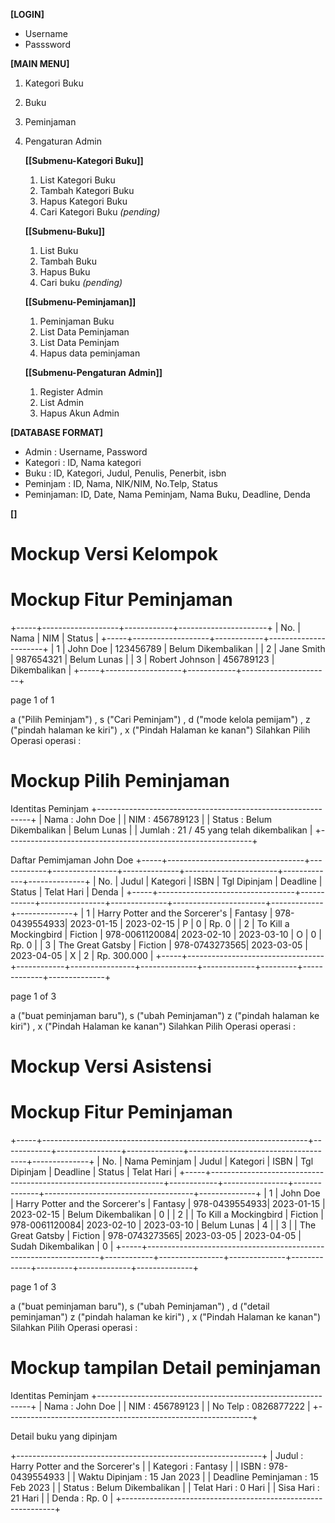 **[LOGIN]**
- Username
- Passsword

**[MAIN MENU]**
1. Kategori Buku
2. Buku
3. Peminjaman
4. Pengaturan Admin

	**[[Submenu-Kategori Buku]]**
   	1. List Kategori Buku
   	2. Tambah Kategori Buku
   	4. Hapus Kategori Buku
   	5. Cari Kategori Buku _(pending)_

   	**[[Submenu-Buku]]**
   	1. List Buku
   	2. Tambah Buku
   	3. Hapus Buku
   	4. Cari buku _(pending)_

   	**[[Submenu-Peminjaman]]**
   	1. Peminjaman Buku
   	2. List Data Peminjaman
   	3. List Data Peminjam
   	4. Hapus data peminjaman

   	**[[Submenu-Pengaturan Admin]]**
   	1. Register Admin
   	2. List Admin
   	3. Hapus Akun Admin


**[DATABASE FORMAT]**
- Admin		: Username, Password
- Kategori	: ID, Nama kategori
- Buku		: ID, Kategori, Judul, Penulis, Penerbit, isbn
- Peminjam	: ID, Nama, NIK/NIM, No.Telp, Status
- Peminjaman: ID, Date, Nama Peminjam, Nama Buku, Deadline, Denda

**[]**




# Mockup Versi Kelompok


# Mockup Fitur Peminjaman

+-----+-------------------+------------+----------------------+
| No. |       Nama        |    NIM     |       Status         |
+-----+-------------------+------------+----------------------+
|  1  |  John Doe         | 123456789  | Belum Dikembalikan   |
|  2  |  Jane Smith       | 987654321  | Belum Lunas          |
|  3  |  Robert Johnson   | 456789123  | Dikembalikan         |
+-----+-------------------+------------+----------------------+

page 1 of 1

a ("Pilih Peminjam") , s ("Cari Peminjam") ,  d ("mode kelola pemijam") , z ("pindah halaman ke kiri") , x ("Pindah Halaman ke kanan")
Silahkan Pilih Operasi
operasi : 



# Mockup Pilih Peminjaman 

Identitas Peminjam 
+-------------------------------------------------------------+
| Nama 		: John Doe										  |
| NIM  		: 456789123										  |
| Status	: Belum Dikembalikan | Belum Lunas 				  |
| Jumlah    : 21 / 45 yang telah dikembalikan				  |
+-------------------------------------------------------------+

Daftar Pemimjaman John Doe
+-----+----------------------------------+------------+----------------+--------------+-----------------------+-------------+--------------+
| No. |             Judul                |  Kategori  |     ISBN       | Tgl Dipinjam | Deadline    | Status  | Telat Hari  | Denda        |
+-----+----------------------------------+------------+----------------+--------------+-----------------------+-------------+--------------+
|  1  |  Harry Potter and the Sorcerer's |  Fantasy   |  978-0439554933|  2023-01-15  |  2023-02-15 |   P     |   0         | Rp. 0        |
|  2  |  To Kill a Mockingbird           |  Fiction   |  978-0061120084|  2023-02-10  |  2023-03-10 |   O     |   0         | Rp. 0        |
|  3  |  The Great Gatsby                |  Fiction   |  978-0743273565|  2023-03-05  |  2023-04-05 |   X     |   2         | Rp. 300.000  |
+-----+----------------------------------+------------+----------------+--------------+-------------+---------+-------------+--------------+

page 1 of 3

a ("buat peminjaman baru"), s ("ubah Peminjaman") z ("pindah halaman ke kiri") , x ("Pindah Halaman ke kanan")
Silahkan Pilih Operasi
operasi :

# Mockup Versi Asistensi

# Mockup Fitur Peminjaman


+-----+------------------------------------------------------------------+------------+----------------+--------------+-------------------------------------+--------------+
| No. |      Nama Peminjam            |                Judul             |  Kategori  |     ISBN       | Tgl Dipinjam | Deadline    | Status                | Telat Hari   |
+-----+------------------------------------------------------------------+------------+----------------+--------------+-------------------------------------+--------------+
|  1  |     John Doe                  |  Harry Potter and the Sorcerer's |  Fantasy   |  978-0439554933|  2023-01-15  |  2023-02-15 |   Belum Dikembalikan  |     0        |
|  2  |                               |  To Kill a Mockingbird           |  Fiction   |  978-0061120084|  2023-02-10  |  2023-03-10 |   Belum Lunas         |     4        |
|  3  |                               |  The Great Gatsby                |  Fiction   |  978-0743273565|  2023-03-05  |  2023-04-05 |   Sudah Dikembalikan  |     0        |
+-----+------------------------------------------------------------------+------------+----------------+--------------+-------------+---------+-------------+--------------+


page 1 of 3

a ("buat peminjaman baru"), s ("ubah Peminjaman") , d ("detail peminjaman") z ("pindah halaman ke kiri") , x ("Pindah Halaman ke kanan")
Silahkan Pilih Operasi
operasi :


# Mockup tampilan Detail peminjaman

Identitas Peminjam 
+-------------------------------------------------------------+
| Nama 		: John Doe										  |
| NIM  		: 456789123										  |
| No Telp	: 0826877222									  |
+-------------------------------------------------------------+

Detail buku yang dipinjam

+-------------------------------------------------------------+
| Judul 				: Harry Potter and the Sorcerer's 	  |
| Kategori 				: Fantasy 							  |
| ISBN 					: 978-0439554933					  |
| Waktu Dipinjam 		: 15 Jan 2023						  |
| Deadline Peminjaman 	: 15 Feb 2023                         |
| Status 				: Belum Dikembalikan                  |
| Telat Hari 			: 0 Hari                              |
| Sisa Hari 			: 21 Hari                             |
| Denda 				: Rp. 0                               |
+-------------------------------------------------------------+


